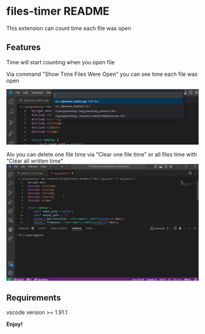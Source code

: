 # files-timer README

This extension can count time each file was open

## Features
Time will start counting when you *open* file

Via command "Show Time Files Were Open" you can see time each file was open

![feature "Time Files Were Open"](images/Show-Time-Files-Were-Open.jpg)


Alo you can delete one file time via "Clear one file time" or all files time with "Clear all written time"
![clearing example](images/clearing-time-example.gif)


## Requirements

vscode version >= 1.91.1

**Enjoy!**
